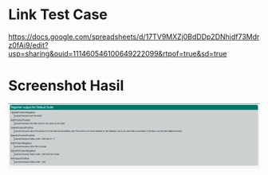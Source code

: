 # Link Test Case
https://docs.google.com/spreadsheets/d/17TV9MXZj0BdDDp2DNhjdf73Mdrz0fAi9/edit?usp=sharing&ouid=111460546100649222099&rtpof=true&sd=true

# Screenshot Hasil
![path](assets/hasil.png)
